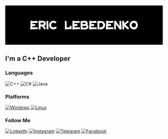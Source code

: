 [![Header](https://github.com/Eric-Lebedenko/Eric-Lebedenko/blob/main/assets/GIT%20BANNER.jpg)](http://www.eric-lebedenko.com/)

## I'm a C++ Developer

### Languages
![C++](https://img.shields.io/badge/c++-black.svg?style=for-the-badge&logo=c%2B%2B&logoColor=white)
![C#](https://img.shields.io/badge/c%23-black.svg?style=for-the-badge&logo=c-sharp&logoColor=white)
![Java](https://img.shields.io/badge/java-black.svg?style=for-the-badge&logo=java&logoColor=white)
### Platforms
[![Windows](https://img.shields.io/badge/Windows-black?style=for-the-badge&logo=windows&logoColor=white)](https://www.microsoft.com/en-us/windows/)
[![Linux](https://img.shields.io/badge/Linux-black?style=for-the-badge&logo=linux&logoColor=white)](https://www.linux.org/pages/download/)
### Follow Me

[![LinkedIn](https://img.shields.io/badge/linkedin-black.svg?style=for-the-badge&logo=linkedin&logoColor=white)](https://www.linkedin.com/in/eric-lebedenko/)
[![Instagram](https://img.shields.io/badge/Instagram-black.svg?style=for-the-badge&logo=Instagram&logoColor=white)](https://www.instagram.com/eric.lebedenko/)
[![Telegram](https://img.shields.io/badge/Telegram-black?style=for-the-badge&logo=telegram&logoColor=white)](https://t.me/x101011)
[![Facebook](https://img.shields.io/badge/Facebook-black?style=for-the-badge&logo=facebook&logoColor=white)](https://www.facebook.com/Lebedenko.Eric)


